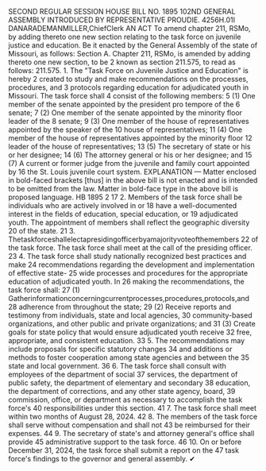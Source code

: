 SECOND REGULAR SESSION
HOUSE BILL NO. 1895
102ND GENERAL ASSEMBLY
INTRODUCED BY REPRESENTATIVE PROUDIE.
4256H.01I DANARADEMANMILLER,ChiefClerk
AN ACT
To amend chapter 211, RSMo, by adding thereto one new section relating to the task force on
juvenile justice and education.
Be it enacted by the General Assembly of the state of Missouri, as follows:
Section A. Chapter 211, RSMo, is amended by adding thereto one new section, to be
2 known as section 211.575, to read as follows:
211.575. 1. The "Task Force on Juvenile Justice and Education" is hereby
2 created to study and make recommendations on the processes, procedures, and
3 protocols regarding education for adjudicated youth in Missouri. The task force shall
4 consist of the following members:
5 (1) One member of the senate appointed by the president pro tempore of the
6 senate;
7 (2) One member of the senate appointed by the minority floor leader of the
8 senate;
9 (3) One member of the house of representatives appointed by the speaker of the
10 house of representatives;
11 (4) One member of the house of representatives appointed by the minority floor
12 leader of the house of representatives;
13 (5) The secretary of state or his or her designee;
14 (6) The attorney general or his or her designee; and
15 (7) A current or former judge from the juvenile and family court appointed by
16 the St. Louis juvenile court system.
EXPLANATION — Matter enclosed in bold-faced brackets [thus] in the above bill is not enacted and is
intended to be omitted from the law. Matter in bold-face type in the above bill is proposed language.
HB 1895 2
17 2. Members of the task force shall be individuals who are actively involved in or
18 have a well-documented interest in the fields of education, special education, or
19 adjudicated youth. The appointment of members shall reflect the geographic diversity
20 of the state.
21 3. Thetaskforceshallelectapresidingofficerbyamajorityvoteofthemembers
22 of the task force. The task force shall meet at the call of the presiding officer.
23 4. The task force shall study nationally recognized best practices and make
24 recommendations regarding the development and implementation of effective state-
25 wide processes and procedures for the appropriate education of adjudicated youth. In
26 making the recommendations, the task force shall:
27 (1) Gatherinformationconcerningcurrentprocesses,procedures,protocols,and
28 adherence from throughout the state;
29 (2) Receive reports and testimony from individuals, state and local agencies,
30 community-based organizations, and other public and private organizations; and
31 (3) Create goals for state policy that would ensure adjudicated youth receive
32 free, appropriate, and consistent education.
33 5. The recommendations may include proposals for specific statutory changes
34 and additions or methods to foster cooperation among state agencies and between the
35 state and local government.
36 6. The task force shall consult with employees of the department of social
37 services, the department of public safety, the department of elementary and secondary
38 education, the department of corrections, and any other state agency, board,
39 commission, office, or department as necessary to accomplish the task force's
40 responsibilities under this section.
41 7. The task force shall meet within two months of August 28, 2024.
42 8. The members of the task force shall serve without compensation and shall not
43 be reimbursed for their expenses.
44 9. The secretary of state's and attorney general's office shall provide
45 administrative support to the task force.
46 10. On or before December 31, 2024, the task force shall submit a report on the
47 task force's findings to the governor and general assembly.
✔